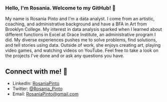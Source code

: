### Hello, I'm Rosania. Welcome to my GitHub!  👋

My name is Rosania Pinto and I'm a data analyst. I come from an artistic, coaching, and administrative background and have a BFA in Art from Brooklyn College. My interest in data analysis sparked when I learned about different functions in Excel at Grace Institute, an administrative program I did. My diverse experiences pushes me to solve problems, find solutions, and tell stories using data. Outside of work, she enjoys creating art, playing video games, and watching videos on YouTube. Feel free to take a look on the projects I've done and or ask any questions you have. 

## Connect with me! 💬

- LinkedIn: <a href="https://www.linkedin.com/in/rosaniapinto/">RosaniaPinto</a>
- Twitter: <a href="https://twitter.com/Rosania_Pinto">@Rosania_Pinto</a>
- Email: RosaniaPinto@gmail.com

<!--
**RosaniaPinto/RosaniaPinto** is a ✨ _special_ ✨ repository because its `README.md` (this file) appears on your GitHub profile.

Here are some ideas to get you started:

- 🔭 I’m currently working on ...
- 🌱 I’m currently learning ...
- 👯 I’m looking to collaborate on ...
- 🤔 I’m looking for help with ...
- 💬 Ask me about ...
- 📫 How to reach me: ...
- 😄 Pronouns: ...
- ⚡ Fun fact: ...
-->
